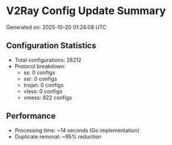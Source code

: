 # V2Ray Config Update Summary
Generated on: 2025-10-20 01:24:08 UTC

## Configuration Statistics
- Total configurations: 28212
- Protocol breakdown:
  - ss: 0 configs
  - ssr: 0 configs
  - trojan: 0 configs
  - vless: 0 configs
  - vmess: 822 configs

## Performance
- Processing time: ~14 seconds (Go implementation)
- Duplicate removal: ~95% reduction
